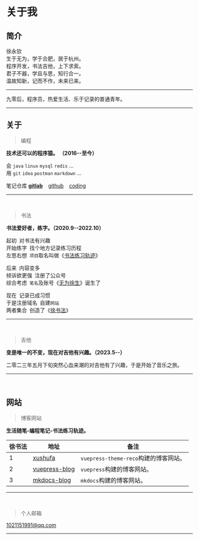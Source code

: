 # 关于我

## 简介

徐永钦<br/>
生于无为，学于合肥，居于杭州。<br/>
程序开发，书法吉他，上下求索。<br/>
君子不器，学且与思，知行合一。<br/>
温故知新，记而不作，未来已来。<br/>

---

九零后，程序员，热爱生活、乐于记录的普通青年。<br/>

---

## 关于

> 编程

**技术还可以的程序猿。 （2016--至今）**

会 `java`  `linux`  `mysql` `redis` ...  <br/>
用 `git` `idea` `postman` `markdown` ...  <br/>

笔记仓库 [**gitlab**]( https://gitlab.com/xuyq123/mynotes ) &ensp; [github]( https://github.com/scott180/calligraphy ) &ensp;  [coding]( https://xyqin.coding.net/public/my/calligraphy/git ) 

---

<br/>

> 书法

**书法爱好者，练字。（2020.9--2022.10）**

起初&ensp;对书法有兴趣 <br/>
开始练字&ensp;找个地方记录练习历程 <br/>
左思右想&ensp;`项目`取名叫做《[书法练习轨迹]( https://xuyq123.gitlab.io/mkdocs-blog/%E4%B9%A6%E6%B3%95/%E7%BB%83%E4%B9%A0/%E4%B9%A6%E6%B3%95%E7%BB%83%E4%B9%A0%E8%BD%A8%E8%BF%B9ReadMe/ )》 <br/>

后来&ensp;内容变多  <br/>
倾诉欲更强&ensp;注册了公众号 <br/>
综合考虑&ensp;`笔名`及账号《[无为徐生]( https://vuepress-blog.xushufa.cn/%E4%B9%A6%E6%B3%95/%E7%BB%83%E4%B9%A0/%E6%97%A0%E4%B8%BA%E5%BE%90%E7%94%9F.html )》诞生了 <br/>

现在&ensp;记录已成习惯  <br/>
于是注册域名&ensp;自建`网站`  <br/>
两者集合&ensp;创造了《[徐书法]( https://xushufa.cn/docs/shu-fa/lian-xi/xu-shu-fa.html )》 <br/>

---

<br/>

> 吉他

**变是唯一的不变，现在对吉他有兴趣。（2023.5--）**

二零二三年五月下旬突然心血来潮的对吉他有了兴趣，于是开始了音乐之旅。

---

<br/>

## 网站

> 博客网站

**生活随笔-编程笔记-书法练习轨迹。**

| 徐书法 | 地址        |  备注          |
| -----  | ----------- |  ------------- |
| 1      | [xushufa]( https://xushufa.cn )                  	    | `vuepress-theme-reco`构建的博客网站。|
| 2      | [vuepress-blog]( https://vuepress-blog.xushufa.cn )  	| `vuepress`构建的博客网站。           |
| 3      | [mkdocs-blog]( https://xuyq123.gitlab.io/mkdocs-blog )   | `mkdocs`构建的博客网站。             |

---

<br/>

> 个人邮箱 

1021151991@qq.com 

---
